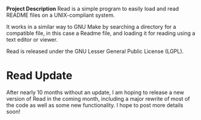 **Project Description**
Read is a simple program to easily load and read README files on a UNIX-compliant system.

It works in a similar way to GNU Make by searching a directory for a compatible file, in this case a Readme file, and loading it for reading using a text editor or viewer.

Read is released under the GNU Lesser General Public License (LGPL).

# Read Update

After nearly 10 months without an update, I am hoping to release a new version of Read in the coming month, including a major rewrite of most of the code as well as some new functionality. I hope to post more details soon!